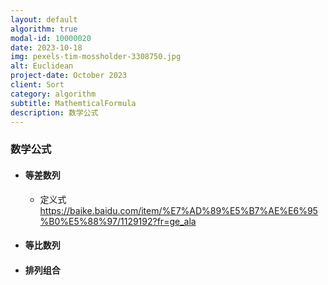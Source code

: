 ```yaml
---
layout: default
algorithm: true
modal-id: 10000020
date: 2023-10-18
img: pexels-tim-mossholder-3308750.jpg
alt: Euclidean
project-date: October 2023
client: Sort
category: algorithm
subtitle: MathemticalFormula
description: 数学公式
---
```

### 数学公式

- #### 等差数列  
    
    - 定义式
      https://baike.baidu.com/item/%E7%AD%89%E5%B7%AE%E6%95%B0%E5%88%97/1129192?fr=ge_ala
  
  





- #### 等比数列

- #### 排列组合


